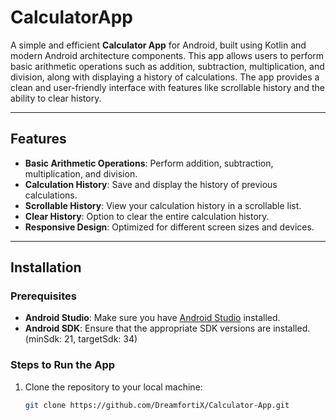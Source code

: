 # CalculatorApp

A simple and efficient **Calculator App** for Android, built using Kotlin and modern Android architecture components. This app allows users to perform basic arithmetic operations such as addition, subtraction, multiplication, and division, along with displaying a history of calculations. The app provides a clean and user-friendly interface with features like scrollable history and the ability to clear history.

---

## Features

- **Basic Arithmetic Operations**: Perform addition, subtraction, multiplication, and division.
- **Calculation History**: Save and display the history of previous calculations.
- **Scrollable History**: View your calculation history in a scrollable list.
- **Clear History**: Option to clear the entire calculation history.
- **Responsive Design**: Optimized for different screen sizes and devices.

---

## Installation

### Prerequisites
- **Android Studio**: Make sure you have [Android Studio](https://developer.android.com/studio) installed.
- **Android SDK**: Ensure that the appropriate SDK versions are installed. (minSdk: 21, targetSdk: 34)

### Steps to Run the App

1. Clone the repository to your local machine:

   ```bash
   git clone https://github.com/DreamfortiX/Calculator-App.git
